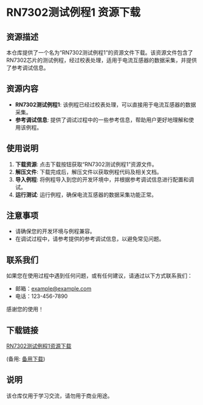 # RN7302测试例程1 资源下载

## 资源描述

本仓库提供了一个名为“RN7302测试例程1”的资源文件下载。该资源文件包含了RN7302芯片的测试例程，经过校表处理，适用于电流互感器的数据采集，并提供了参考调试信息。

## 资源内容

- **RN7302测试例程1**: 该例程已经过校表处理，可以直接用于电流互感器的数据采集。
- **参考调试信息**: 提供了调试过程中的一些参考信息，帮助用户更好地理解和使用该例程。

## 使用说明

1. **下载资源**: 点击下载按钮获取“RN7302测试例程1”资源文件。
2. **解压文件**: 下载完成后，解压文件以获取例程代码及相关文档。
3. **导入例程**: 将例程导入到您的开发环境中，并根据参考调试信息进行配置和调试。
4. **运行测试**: 运行例程，确保电流互感器的数据采集功能正常。

## 注意事项

- 请确保您的开发环境与例程兼容。
- 在调试过程中，请参考提供的参考调试信息，以避免常见问题。

## 联系我们

如果您在使用过程中遇到任何问题，或有任何建议，请通过以下方式联系我们：

- 邮箱：example@example.com
- 电话：123-456-7890

感谢您的使用！

## 下载链接
[RN7302测试例程1资源下载](https://pan.quark.cn/s/02f2d92117ac) 

(备用: [备用下载](https://pan.baidu.com/s/1PfFB--4f8w9Lo6yeurjKCQ?pwd=1234))

## 说明

该仓库仅用于学习交流，请勿用于商业用途。

